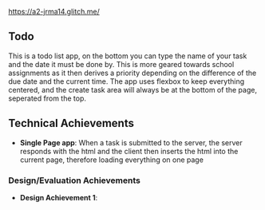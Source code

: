 https://a2-jrma14.glitch.me/

## Todo
This is a todo list app, on the bottom you can type the name of your task and the date it must be done by. This is more geared towards school assignments as it then derives a priority depending on the difference of the due date and the current time. The app uses flexbox to keep everything centered, and the create task area will always be at the bottom of the page, seperated from the top.

## Technical Achievements
- **Single Page app**: When a task is submitted to the server, the server responds with the html and the client then inserts the html into the current page, therefore loading everything on one page

### Design/Evaluation Achievements
- **Design Achievement 1**: 
